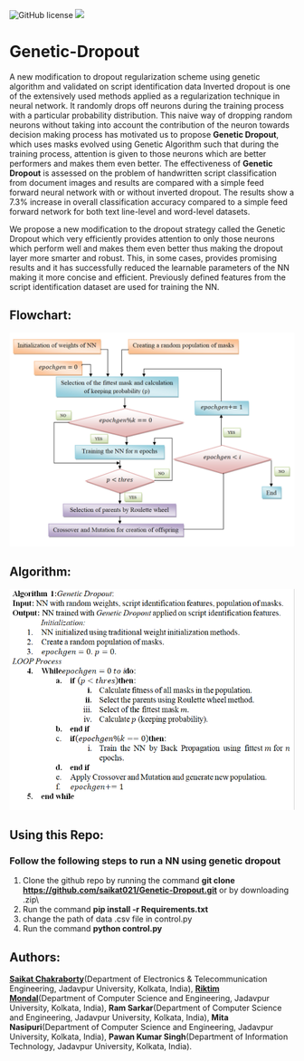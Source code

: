 ![GitHub license](https://img.shields.io/badge/license-MIT-blue.svg)
![](https://img.shields.io/pypi/pyversions/django.svg)

# Genetic-Dropout
A new  modification to dropout regularization scheme using genetic algorithm and validated on script identification data
 Inverted dropout is one of the extensively used methods applied as a regularization technique in neural network. It randomly drops off neurons during the training process with a particular probability distribution. This naive way of dropping random neurons without taking into account the contribution of the neuron towards decision making process has motivated us to propose **Genetic Dropout**, which uses masks evolved using Genetic Algorithm such that during the training process, attention is given to those neurons which are better performers and makes them even better. The effectiveness of **Genetic Dropout** is assessed on the problem of handwritten script classification from document images and results are compared with a simple feed forward neural network with or without inverted dropout. The results show a 7.3% increase in overall classification accuracy compared to a simple feed forward network for both text line-level and word-level datasets.

We propose a new modification to the dropout strategy called the Genetic Dropout which very efficiently provides attention to only those neurons which perform well and makes them even better thus making the dropout layer more smarter and robust. This, in some cases, provides promising results and it has successfully reduced the learnable parameters of the NN making it more concise and efficient. Previously defined features from the script identification dataset are used for training the NN.
## Flowchart:
![](read.PNG)
## Algorithm:
![](algo.PNG)
## Using this Repo:
### Follow the following steps to run a NN using genetic dropout
1. Clone the github repo by running the command **git clone https://github.com/saikat021/Genetic-Dropout.git** or by downloading .zip\
2. Run the command **pip install -r Requirements.txt**
3. change the path of data .csv file in control.py
4. Run the command **python control.py**
## Authors:
**[Saikat Chakraborty](https://github.com/saikat021)**(Department of Electronics & Telecommunication Engineering, Jadavpur University, Kolkata, India),
**[Riktim Mondal](https://github.com/riktimmondal)**(Department of Computer Science and Engineering, Jadavpur University, Kolkata, India),
**Ram Sarkar**(Department of Computer Science and Engineering, Jadavpur University, Kolkata, India),
**Mita Nasipuri**(Department of Computer Science and Engineering, Jadavpur University, Kolkata, India),
**Pawan Kumar Singh**(Department of Information Technology, Jadavpur University, Kolkata, India).

 
 
